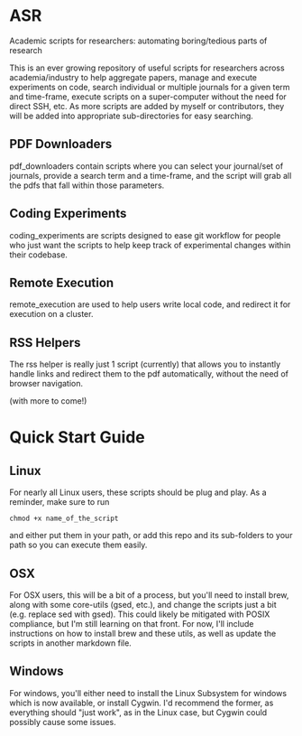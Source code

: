 # ASR
Academic scripts for researchers: automating boring/tedious parts of research


This is an ever growing repository of useful scripts for researchers across academia/industry to help aggregate papers, manage and execute experiments on code, search individual or multiple journals for a given term and time-frame, execute scripts on a super-computer without the need for direct SSH, etc. As more scripts are added by myself or contributors, they will be added into appropriate sub-directories for easy searching.

## PDF Downloaders
pdf_downloaders contain scripts where you can select your journal/set of journals, provide a search term and a time-frame, and the script will grab all the pdfs that fall within those parameters. 

## Coding Experiments
coding_experiments are scripts designed to ease git workflow for people who just want the scripts to help keep track of experimental changes within their codebase.

## Remote Execution
remote_execution are used to help users write local code, and redirect it for execution on a cluster.

## RSS Helpers
The rss helper is really just 1 script (currently) that allows you to instantly handle links and redirect them to the pdf automatically, without the need of browser navigation.

(with more to come!)



# Quick Start Guide

## Linux
For nearly all Linux users, these scripts should be plug and play. As a reminder, make sure to run 
```
chmod +x name_of_the_script 
```
and either put them in your path, or add this repo and its sub-folders to your path so you can execute them easily.

## OSX
For OSX users, this will be a bit of a process, but you'll need to install brew, along with some core-utils (gsed, etc.), and change the scripts just a bit (e.g. replace sed with gsed). This could likely be mitigated with POSIX compliance, but I'm still learning on that front. For now, I'll include instructions on how to install brew and these utils, as well as update the scripts in another markdown file.

## Windows
For windows, you'll either need to install the Linux Subsystem for windows which is now available, or install Cygwin. I'd recommend the former, as everything should "just work", as in the Linux case, but Cygwin could possibly cause some issues.


